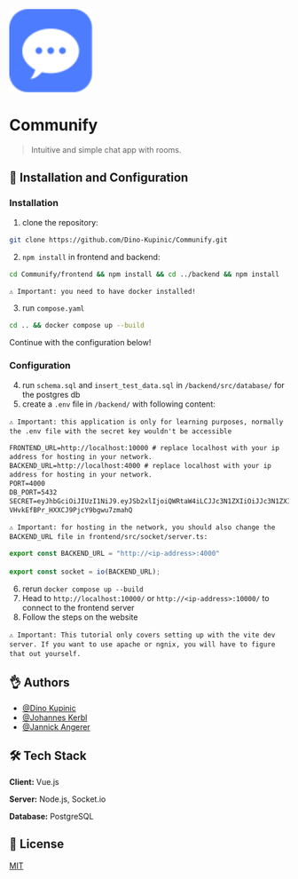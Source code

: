 <img src="frontend/src/assets/img/CommunifyLogo.svg" alt="Image"  height="150" />

# Communify

> Intuitive and simple chat app with rooms.

## 🥳 Installation and Configuration

### Installation
1. clone the repository:
```bash
git clone https://github.com/Dino-Kupinic/Communify.git
```
2. `npm install` in frontend and backend:
```bash
cd Communify/frontend && npm install && cd ../backend && npm install
```
`⚠️ Important: you need to have docker installed!`

3. run `compose.yaml`
```bash
cd .. && docker compose up --build
```
Continue with the configuration below!

### Configuration
4. run `schema.sql` and `insert_test_data.sql` in `/backend/src/database/` for the postgres db
5. create a `.env` file in `/backend/` with following content:
   
`⚠️ Important: this application is only for learning purposes, normally the .env file with the secret key wouldn't be accessible`
```env
FRONTEND_URL=http://localhost:10000 # replace localhost with your ip address for hosting in your network.
BACKEND_URL=http://localhost:4000 # replace localhost with your ip address for hosting in your network.
PORT=4000
DB_PORT=5432
SECRET=eyJhbGciOiJIUzI1NiJ9.eyJSb2xlIjoiQWRtaW4iLCJJc3N1ZXIiOiJJc3N1ZXIiLCJVc2VybmFtZSI6IkphdmFJblVzZSIsImV4cCI6MTY5NzIyMzY4NiwiaWF0IjoxNjk3MjIzNjg2fQ.MRdk7L642ry-VHvkEfBPr_HXXCJ9PjcY9bgwu7zmahQ
```
`⚠️ Important: for hosting in the network, you should also change the BACKEND_URL file in frontend/src/socket/server.ts:`
```ts
export const BACKEND_URL = "http://<ip-address>:4000"

export const socket = io(BACKEND_URL);
```
6. rerun `docker compose up --build`
7. Head to `http://localhost:10000/` or `http://<ip-address>:10000/` to connect to the frontend server
8. Follow the steps on the website

`⚠️ Important: This tutorial only covers setting up with the vite dev server. If you want to use apache or ngnix, you will have to figure that out yourself.`
   
## 👌 Authors

- [@Dino Kupinic](https://www.github.com/Dino-Kupinic)
- [@Johannes Kerbl](https://www.github.com/JKerbl)
- [@Jannick Angerer](https://www.github.com/Neuery17Alt)

## 🛠️ Tech Stack

**Client:** Vue.js

**Server:** Node.js, Socket.io

**Database:** PostgreSQL 

## 🍿 License

[MIT](https://choosealicense.com/licenses/mit/)


